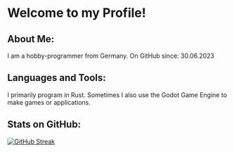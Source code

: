 # Welcome to my Profile!

## About Me:
I am a hobby-programmer from Germany.
On GitHub since: 30.06.2023

## Languages and Tools:
I primarily program in Rust. Sometimes I also use the Godot Game Engine to make games or applications.

## Stats on GitHub:
[![GitHub Streak](http://github-readme-streak-stats.herokuapp.com?user=TAugustL&hide=javascript,css,scss,html&theme=dark&background=000000)](https://git.io/streak-stats)
